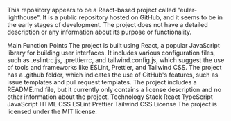 This repository appears to be a React-based project called "euler-lighthouse". It is a public repository hosted on GitHub, and it seems to be in the early stages of development. The project does not have a detailed description or any information about its purpose or functionality.

Main Function Points
The project is built using React, a popular JavaScript library for building user interfaces.
It includes various configuration files, such as .eslintrc.js, .prettierrc, and tailwind.config.js, which suggest the use of tools and frameworks like ESLint, Prettier, and Tailwind CSS.
The project has a .github folder, which indicates the use of GitHub's features, such as issue templates and pull request templates.
The project includes a README.md file, but it currently only contains a license description and no other information about the project.
Technology Stack
React
TypeScript
JavaScript
HTML
CSS
ESLint
Prettier
Tailwind CSS
License
The project is licensed under the MIT license.
